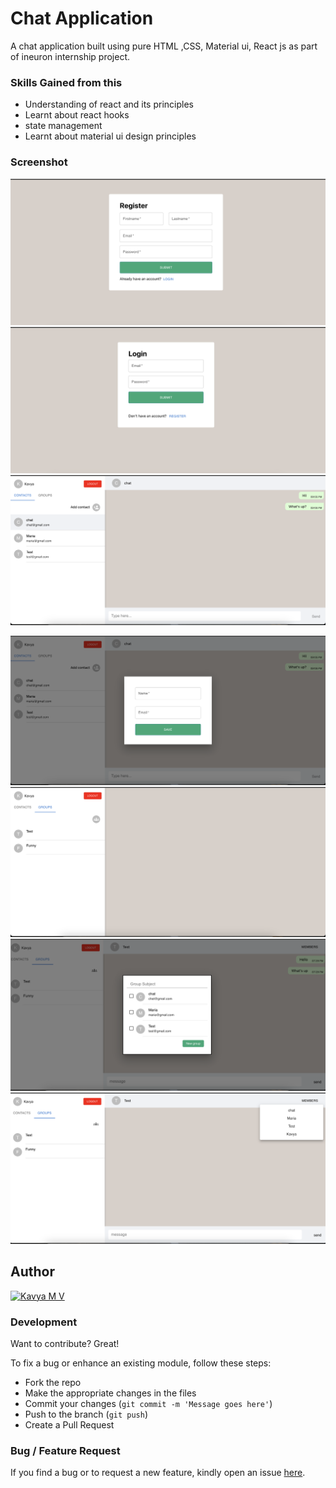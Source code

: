 # Chat Application

A chat application built using pure HTML ,CSS, Material ui, React js as part of ineuron internship project.

### Skills Gained from this

- Understanding of react and its principles
- Learnt about react hooks
- state management
- Learnt about material ui design principles

### Screenshot

![Project live image](./assets/register.png)
![Project live image](./assets/login.png)
![Project live image](./assets/chats.png)

![Project live image](./assets/addContact.png)
![Project live image](./assets/grpchat.png)
![Project live image](./assets/add-group.png)
![Project live image](./assets/members.png)

## Author

<a href="https://github.com/kavyamvg"> <img src="https://github.com/kavyamvg.png" alt="Kavya M V" style="width:50px;"/></a>

### Development

Want to contribute? Great!

To fix a bug or enhance an existing module, follow these steps:

- Fork the repo
- Make the appropriate changes in the files
- Commit your changes (`git commit -m 'Message goes here'`)
- Push to the branch (`git push`)
- Create a Pull Request

### Bug / Feature Request

If you find a bug or to request a new feature, kindly open an issue [here](https://github.com/KavyaMVG/Chat-app-frontend/issues/new).
